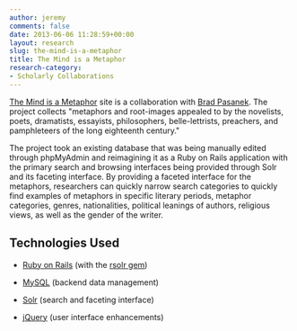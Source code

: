 ```yaml
---
author: jeremy
comments: false
date: 2013-06-06 11:28:59+00:00
layout: research
slug: the-mind-is-a-metaphor
title: The Mind is a Metaphor
research-category:
- Scholarly Collaborations
---
```


[The Mind is a Metaphor](http://metaphors.lib.virginia.edu) site is a collaboration with [Brad Pasanek](http://www.engl.virginia.edu/faculty/pasanek_brad.shtml). The project collects "metaphors and root-images appealed to by the novelists, poets, dramatists, essayists, philosophers, belle-lettrists, preachers, and pamphleteers of the long eighteenth century."

The project took an existing database that was being manually edited through phpMyAdmin and reimagining it as a Ruby on Rails application with the primary search and browsing interfaces being provided through Solr and its faceting interface. By providing a faceted interface for the metaphors, researchers can quickly narrow search categories to quickly find examples of metaphors in specific literary periods, metaphor categories, genres, nationalities, political leanings of authors, religious views, as well as the gender of the writer.


## Technologies Used





	
  * [Ruby on Rails](http://rubyonrails.org/) (with the [rsolr gem](http://github.com/mwmitchell/rsolr))

	
  * [MySQL](http://www.mysql.com/) (backend data management)

	
  * [Solr](http://lucene.apache.org/solr/) (search and faceting interface)

	
  * [jQuery](http://jquery.com/) (user interface enhancements)


